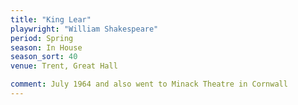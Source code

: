 ```yaml
---
title: "King Lear"
playwright: "William Shakespeare"
period: Spring
season: In House
season_sort: 40
venue: Trent, Great Hall

comment: July 1964 and also went to Minack Theatre in Cornwall
---
```

